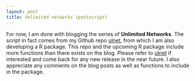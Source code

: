 ```yaml
---
layout: post
title: Unlimited networks (postscript)
---
```



For now, I am done with blogging the series of **Unlimited Networks**. The script in fact comes from my Github repo [ulnet](https://github.com/hhsieh/ulnet), from which I am also developing a R package. This repo and the upcoming R package include more functions than there exists on the blog. Please refer to [ulnet](https://github.com/hhsieh/ulnet) if interested and come back for any new release in the near future. I also appreciate any comments on the blog posts as well as functions to include in the package. 
